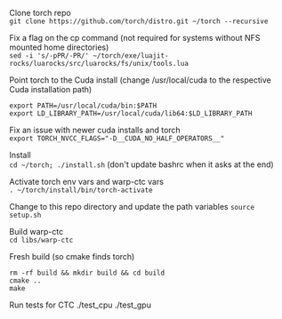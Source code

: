 
Clone torch repo  
`git clone https://github.com/torch/distro.git ~/torch --recursive`

Fix a flag on the cp command (not required for systems without NFS mounted home directories)  
`sed -i 's/-pPR/-PR/' ~/torch/exe/luajit-rocks/luarocks/src/luarocks/fs/unix/tools.lua`

Point torch to the Cuda install (change /usr/local/cuda to the respective Cuda installation path)
```
export PATH=/usr/local/cuda/bin:$PATH
export LD_LIBRARY_PATH=/usr/local/cuda/lib64:$LD_LIBRARY_PATH
```

Fix an issue with newer cuda installs and torch  
`export TORCH_NVCC_FLAGS="-D__CUDA_NO_HALF_OPERATORS__"`

Install  
`cd ~/torch; ./install.sh` (don't update bashrc when it asks at the end)

Activate torch env vars and warp-ctc vars   
`. ~/torch/install/bin/torch-activate`

Change to this repo directory and update the path variables 
`source setup.sh`

Build warp-ctc   
`cd libs/warp-ctc`

Fresh build (so cmake finds torch)
```
rm -rf build && mkdir build && cd build
cmake ..
make
```

Run tests for CTC
./test_cpu
./test_gpu
